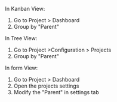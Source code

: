In Kanban View:

1.  Go to Project \> Dashboard
2.  Group by "Parent"

In Tree View:

1.  Go to Project \>Configuration \> Projects
2.  Group by "Parent"

In form View:

1.  Go to Project \> Dashboard
2.  Open the projects settings
3.  Modify the "Parent" in settings tab

